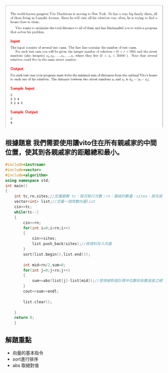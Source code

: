 
![Alt text](image.png)

## 根據題意 我們需要使用讓vito住在所有親戚家的中間位置，使其到各親戚家的距離總和最小。


```cpp
#include<iostream>
#include<vector>
#include<algorithm>
using namespace std;
int main()
{
	int tc,rn,sites;//定義變數 tc：程式執行次數；rn：親戚的數量：sites：居住座標
	vector<int> list;//定義一個常數向量list
	cin>>tc;
	while(tc--)
	{
		cin>>rn;
		for(int i=0;i<rn;i++)
		{
			cin>>sites;
			list.push_back(sites);//將資料存入向量
		}
		sort(list.begin(),list.end());
		
		int mid=rn/2,sum=0;
		for(int j=0;j<rn;j++)
		{
			sum+=abs(list[j]-list[mid]);//使用絕對值計算中位數和各數值差之總和
		}
		cout<<sum<<endl;
		
		list.clear();
		
	}
	return 0;
	}
```
## 解題重點
+ 向量的基本指令
+ sort進行排序
+ abs 取絕對值